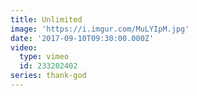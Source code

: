 ```yaml
---
title: Unlimited
image: 'https://i.imgur.com/MuLYIpM.jpg'
date: '2017-09-10T09:30:00.000Z'
video:
  type: vimeo
  id: 233202402
series: thank-god
---
```


